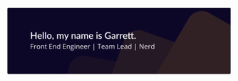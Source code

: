 ![Banner](https://raw.githubusercontent.com/GarrettBlackmon/GarrettBlackmon/master/profile-banner.png)